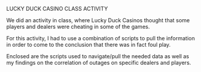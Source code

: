LUCKY DUCK CASINO CLASS ACTIVITY


We did an activity in class, where Lucky Duck Casinos thought that some players and dealers were cheating in some of the games. 

For this activity, I had to use a combination of scripts to pull the information in order to come to the conclusion that there was in fact foul play. 

Enclosed are the scripts used to navigate/pull the needed data as well as my findings on the correlation of outages on specific dealers and players. 
